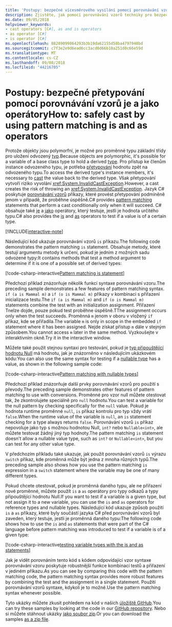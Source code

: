 ```yaml
---
title: 'Postupy: bezpečné vícesměrového vysílání pomocí porovnávání vzorů a je a jako operátory'
description: Zjistěte, jak pomocí porovnávání vzorů techniky pro bezpečné přetypování proměnné jiného typu. Porovnávání vzorů můžete použít stejně jako je a jako operátory bezpečně převést typy.
ms.date: 09/05/2018
helpviewer_keywords:
- cast operators [C#], as and is operators
- as operator [C#]
- is operator [C#]
ms.openlocfilehash: 88289099864293b3b19da62155d58ba4797948bd
ms.sourcegitcommit: c7f3e2e9d6ead6cc3acd0d66b10a251d0c66e59d
ms.translationtype: MT
ms.contentlocale: cs-CZ
ms.lasthandoff: 09/08/2018
ms.locfileid: "44216705"
---
```

# <a name="how-to-safely-cast-by-using-pattern-matching-is-and-as-operators"></a><span data-ttu-id="0e5a7-104">Postupy: bezpečné přetypování pomocí porovnávání vzorů je a jako operátory</span><span class="sxs-lookup"><span data-stu-id="0e5a7-104">How to: safely cast by using pattern matching is and as operators</span></span>

<span data-ttu-id="0e5a7-105">Protože objekty jsou polymorfní, je možné pro proměnné typu základní třídy pro uložení odvozený [typ](../programming-guide/types/index.md).</span><span class="sxs-lookup"><span data-stu-id="0e5a7-105">Because objects are polymorphic, it's possible for a variable of a base class type to hold a derived [type](../programming-guide/types/index.md).</span></span> <span data-ttu-id="0e5a7-106">Pro přístup ke členům instance odvozeného typu, je potřeba [přetypování](../programming-guide/types/casting-and-type-conversions.md) hodnotu zpět na odvozeného typu.</span><span class="sxs-lookup"><span data-stu-id="0e5a7-106">To access the derived type's instance members, it's necessary to [cast](../programming-guide/types/casting-and-type-conversions.md) the value back to the derived type.</span></span> <span data-ttu-id="0e5a7-107">Však přetypování vytvoří riziko vyvolání <xref:System.InvalidCastException>.</span><span class="sxs-lookup"><span data-stu-id="0e5a7-107">However, a cast creates the risk of throwing an <xref:System.InvalidCastException>.</span></span> <span data-ttu-id="0e5a7-108">Jazyk C# poskytuje [porovnávání vzorů](../pattern-matching.md) příkazy, které provést přetypování podmíněně jenom v případě, že proběhne úspěšně.</span><span class="sxs-lookup"><span data-stu-id="0e5a7-108">C# provides [pattern matching](../pattern-matching.md) statements that perform a cast conditionally only when it will succeed.</span></span> <span data-ttu-id="0e5a7-109">C# obsahuje také [je](../language-reference/keywords/is.md) a [jako](../language-reference/keywords/as.md) operátory, který testuje, jestli je hodnota určitého typu.</span><span class="sxs-lookup"><span data-stu-id="0e5a7-109">C# also provides the [is](../language-reference/keywords/is.md) and [as](../language-reference/keywords/as.md) operators to test if a value is of a certain type.</span></span>

[!INCLUDE[interactive-note](~/includes/csharp-interactive-note.md)]

<span data-ttu-id="0e5a7-110">Následující kód ukazuje porovnávání vzorů `is` příkazu.</span><span class="sxs-lookup"><span data-stu-id="0e5a7-110">The following code demonstrates the pattern matching `is` statement.</span></span> <span data-ttu-id="0e5a7-111">Obsahuje metody, které testují argumentu metody k určení, pokud je jedním z možných sadu odvozené typy:</span><span class="sxs-lookup"><span data-stu-id="0e5a7-111">It contains methods that test a method argument to determine if it is one of a possible set of derived types:</span></span>

[!code-csharp-interactive[Pattern matching is statement](../../../samples/snippets/csharp/how-to/safelycast/patternmatching/Program.cs#PatternMatchingIs)]

<span data-ttu-id="0e5a7-112">Předchozí příklad znázorňuje několik funkcí syntaxe porovnávání vzoru.</span><span class="sxs-lookup"><span data-stu-id="0e5a7-112">The preceding sample demonstrates a few features of pattern matching syntax.</span></span> <span data-ttu-id="0e5a7-113">`if (a is Mammal m)` a `if (o is Mammal m)` příkazy v kombinaci s přiřazení inicializace testu.</span><span class="sxs-lookup"><span data-stu-id="0e5a7-113">The `if (a is Mammal m)` and `if (o is Mammal m)` statements combine the test with an initialization assignment.</span></span> <span data-ttu-id="0e5a7-114">Přiřazení Tnelze dojde, pouze pokud test proběhne úspěšně.</span><span class="sxs-lookup"><span data-stu-id="0e5a7-114">TThe assignment occurs only when the test succeeds.</span></span> <span data-ttu-id="0e5a7-115">Proměnná `m` jenom v oboru v vložený `if` příkaz, kde se přiřadila.</span><span class="sxs-lookup"><span data-stu-id="0e5a7-115">The variable `m` is only in scope in the embedded `if` statement where it has been assigned.</span></span> <span data-ttu-id="0e5a7-116">Nejde získat přístup `m` dále v stejným způsobem.</span><span class="sxs-lookup"><span data-stu-id="0e5a7-116">You cannot access `m` later in the same method.</span></span> <span data-ttu-id="0e5a7-117">Vyzkoušejte v interaktivním okně.</span><span class="sxs-lookup"><span data-stu-id="0e5a7-117">Try it in the interactive window.</span></span>

<span data-ttu-id="0e5a7-118">Můžete také použít stejnou syntaxi pro testování, pokud je [typ připouštějící hodnotu Null](../programming-guide/nullable-types/index.md) má hodnotu, jak je znázorněno v následujícím ukázkovém kódu:</span><span class="sxs-lookup"><span data-stu-id="0e5a7-118">You can also use the same syntax for testing if a [nullable type](../programming-guide/nullable-types/index.md) has a value, as shown in the following sample code:</span></span>

[!code-csharp-interactive[Pattern matching with nullable types](../../../samples/snippets/csharp/how-to/safelycast/nullablepatternmatching/Program.cs#PatternMatchingNullable)]

<span data-ttu-id="0e5a7-119">Předchozí příklad znázorňuje další prvky porovnávání vzorů pro použití s převody.</span><span class="sxs-lookup"><span data-stu-id="0e5a7-119">The preceding sample demonstrates other features of pattern matching to use with conversions.</span></span> <span data-ttu-id="0e5a7-120">Proměnné pro vzor null můžete otestovat tak, že zkontrolujete speciálně pro `null` hodnotu.</span><span class="sxs-lookup"><span data-stu-id="0e5a7-120">You can test a variable for the null pattern by checking specifically for the `null` value.</span></span> <span data-ttu-id="0e5a7-121">Pokud je hodnota runtime proměnné `null`, `is` příkaz kontrolu pro typ vždy vrátí `false`.</span><span class="sxs-lookup"><span data-stu-id="0e5a7-121">When the runtime value of the variable is `null`, an `is` statement checking for a type always returns `false`.</span></span> <span data-ttu-id="0e5a7-122">Porovnávání vzorů `is` příkaz nepovoluje jako typ s možnou hodnotou Null, `int?` nebo `Nullable<int>`, ale můžete testovat žádný jiný typ hodnoty.</span><span class="sxs-lookup"><span data-stu-id="0e5a7-122">The pattern matching `is` statement doesn't allow a nullable value type, such as `int?` or `Nullable<int>`, but you can test for any other value type.</span></span>

<span data-ttu-id="0e5a7-123">V předchozím příkladu také ukazuje, jak použít porovnávání vzorů `is` výrazu `switch` příkaz, kde proměnná může být jedna z mnoha různých typů.</span><span class="sxs-lookup"><span data-stu-id="0e5a7-123">The preceding sample also shows how you use the pattern matching `is` expression in a `switch` statement where the variable may be one of many different types.</span></span>

<span data-ttu-id="0e5a7-124">Pokud chcete otestovat, pokud je proměnná daného typu, ale ne přiřazení nové proměnné, můžete použít `is` a `as` operátory pro typy odkazů a typy připouštějící hodnotu Null.</span><span class="sxs-lookup"><span data-stu-id="0e5a7-124">If you want to test if a variable is a given type, but not assign it to a new variable, you can use the `is` and `as` operators for reference types and nullable types.</span></span> <span data-ttu-id="0e5a7-125">Následující kód ukazuje způsob použití `is` a `as` příkazy, které byly součástí jazyka C# před porovnávání vzorů byl zaveden, který testuje, jestli je proměnná daného typu:</span><span class="sxs-lookup"><span data-stu-id="0e5a7-125">The following code shows how to use the `is` and `as` statements that were part of the C# language before pattern matching was introduced to test if a variable is of a given type:</span></span>

[!code-csharp-interactive[testing variable types with the is and as statements](../../../samples/snippets/csharp/how-to/safelycast/asandis/Program.cs#IsAndAs)]

<span data-ttu-id="0e5a7-126">Jak je vidět porovnáním tento kód s kódem odpovídající vzor syntaxe porovnávání vzoru poskytuje robustnější funkce kombinací testů a přiřazení v jediném příkazu.</span><span class="sxs-lookup"><span data-stu-id="0e5a7-126">As you can see by comparing this code with the pattern matching code, the pattern matching syntax provides more robust features by combining the test and the assignment in a single statement.</span></span> <span data-ttu-id="0e5a7-127">Použití porovnávání vzorů syntaxe, kdykoli je to možné.</span><span class="sxs-lookup"><span data-stu-id="0e5a7-127">Use the pattern matching syntax whenever possible.</span></span>

<span data-ttu-id="0e5a7-128">Tyto ukázky můžete zkusit pohledem na kód v našich [úložiště GitHub](https://github.com/dotnet/samples/tree/master/snippets/csharp/how-to/safelycast).</span><span class="sxs-lookup"><span data-stu-id="0e5a7-128">You can try these samples by looking at the code in our [GitHub repository](https://github.com/dotnet/samples/tree/master/snippets/csharp/how-to/safelycast).</span></span> <span data-ttu-id="0e5a7-129">Nebo si můžete stáhnout ukázky [jako soubor zip](https://github.com/dotnet/samples/raw/master/snippets/csharp/how-to/safelycast.zip).</span><span class="sxs-lookup"><span data-stu-id="0e5a7-129">Or you can download the samples [as a zip file](https://github.com/dotnet/samples/raw/master/snippets/csharp/how-to/safelycast.zip).</span></span>
